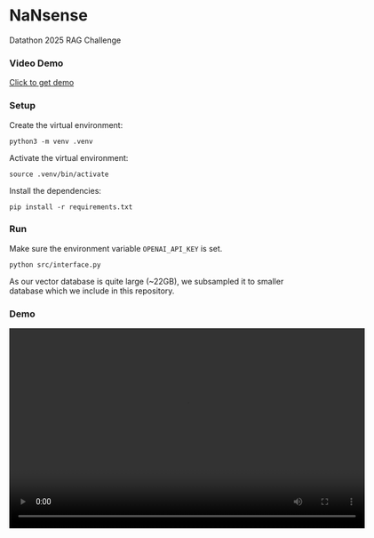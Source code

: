 # NaNsense

Datathon 2025 RAG Challenge

### Video Demo
[Click to get demo](./video-demo.mov)

### Setup

Create the virtual environment:
```
python3 -m venv .venv
```

Activate the virtual environment:
```
source .venv/bin/activate
```

Install the dependencies:
```
pip install -r requirements.txt
```

### Run

Make sure the environment variable `OPENAI_API_KEY` is set.

```
python src/interface.py
```

As our vector database is quite large (~22GB), we subsampled it to smaller database which we include in this repository.

### Demo

<video width="640" height="360" controls>
  <source src="screen_recording.mp4" type="video/mp4">
  Your browser does not support the video tag.
</video>
